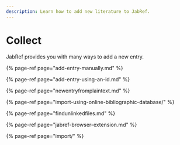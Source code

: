 ```yaml
---
description: Learn how to add new literature to JabRef.
---
```


# Collect

JabRef provides you with many ways to add a new entry.

{% page-ref page="add-entry-manually.md" %}

{% page-ref page="add-entry-using-an-id.md" %}

{% page-ref page="newentryfromplaintext.md" %}

{% page-ref page="import-using-online-bibliographic-database/" %}

{% page-ref page="findunlinkedfiles.md" %}

{% page-ref page="jabref-browser-extension.md" %}

{% page-ref page="import/" %}

